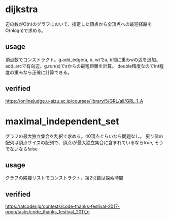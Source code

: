 # dijkstra
辺の数がO(n)のグラフにおいて、指定した頂点から全頂点への最短経路をO(nlogn)で求める。
## usage
頂点数でコンストラクト。g.add_edge(a, b, w)でa, b間に重みwの辺を追加。add_arcで有向辺。g.run(s)でsからの最短距離を計算。
double精度なのでint程度の重みなら正確に計算できる。
## verified
https://onlinejudge.u-aizu.ac.jp/courses/library/5/GRL/all/GRL_1_A

# maximal_independent_set
グラフの最大独立集合を乱択で求める。40頂点ぐらいなら問題なし。
戻り値の配列は頂点サイズの配列で、頂点iが最大独立集合に含まれているならtrue, そうでないならfalse
## usage
グラフの隣接リストでコンストラクト。第2引数は探索時間
## verified
https://atcoder.jp/contests/code-thanks-festival-2017-open/tasks/code_thanks_festival_2017_g
